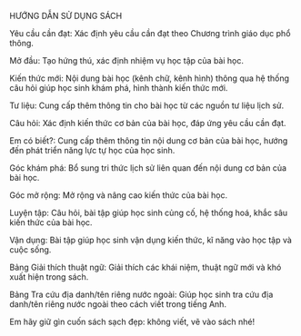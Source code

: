 HƯỚNG DẪN SỬ DỤNG SÁCH

Yêu cầu cần đạt: Xác định yêu cầu cần đạt theo Chương trình giáo dục phổ thông.

Mở đầu: Tạo hứng thú, xác định nhiệm vụ học tập của bài học.

Kiến thức mới: Nội dung bài học (kênh chữ, kênh hình) thông qua hệ thống câu hỏi giúp học sinh khám phá, hình thành kiến thức mới.

Tư liệu: Cung cấp thêm thông tin cho bài học từ các nguồn tư liệu lịch sử.

Câu hỏi: Xác định kiến thức cơ bản của bài học, đáp ứng yêu cầu cần đạt.

Em có biết?: Cung cấp thêm thông tin nội dung cơ bản của bài học, hướng đến phát triển năng lực tự học của học sinh.

Góc khám phá: Bổ sung tri thức lịch sử liên quan đến nội dung cơ bản của bài học.

Góc mở rộng: Mở rộng và nâng cao kiến thức của bài học.

Luyện tập: Câu hỏi, bài tập giúp học sinh củng cố, hệ thống hoá, khắc sâu kiến thức của bài học.

Vận dụng: Bài tập giúp học sinh vận dụng kiến thức, kĩ năng vào học tập và cuộc sống.

Bảng Giải thích thuật ngữ: Giải thích các khái niệm, thuật ngữ mới và khó xuất hiện trong sách.

Bảng Tra cứu địa danh/tên riêng nước ngoài: Giúp học sinh tra cứu địa danh/tên riêng nước ngoài theo cách viết trong tiếng Anh.

Em hãy giữ gìn cuốn sách sạch đẹp: không viết, vẽ vào sách nhé!